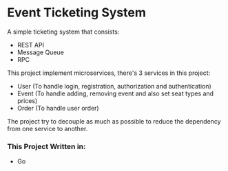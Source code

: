 # Event Ticketing System

A simple ticketing system that consists:

- REST API
- Message Queue
- RPC

This project implement microservices, there's 3 services in this project:

- User (To handle login, registration, authorization and authentication)
- Event (To handle adding, removing event and also set seat types and prices)
- Order (To handle user order)

The project try to decouple as much  as possible to reduce the dependency from one service to another.

### This Project Written in:
- Go

